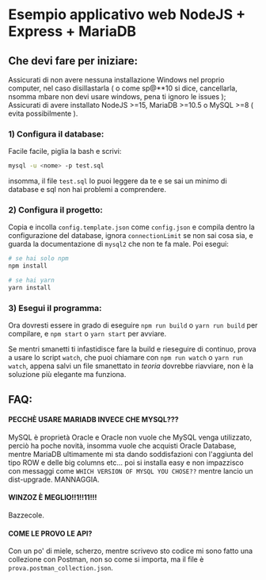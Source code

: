 # Esempio applicativo web NodeJS + Express + MariaDB

## Che devi fare per iniziare:
Assicurati di non avere nessuna installazione Windows nel proprio computer, nel caso disillastarla ( o come sp@**10 si dice, cancellarla, nsomma mbare non devi usare windows, pena ti ignoro le issues ); Assicurati di avere installato NodeJS >=15, MariaDB >=10.5 o MySQL >=8 ( evita possibilmente ).


### 1) Configura il database:
Facile facile, piglia la bash e scrivi:
```sh
mysql -u <nome> -p test.sql
```
insomma, il file `test.sql` lo puoi leggere da te e se sai un minimo di database e sql non hai problemi a comprendere.

### 2) Configura il progetto:
Copia e incolla `config.template.json` come `config.json` e compila dentro la configurazione del database, ignora `connectionLimit` se non sai cosa sia, e guarda la documentazione di `mysql2` che non te fa male.
Poi esegui:
```sh
# se hai solo npm
npm install

# se hai yarn
yarn install
```

### 3) Esegui il programma:
Ora dovresti essere in grado di eseguire `npm run build` o `yarn run build` per compilare, e `npm start` o `yarn start` per avviare.

Se mentri smanetti ti infastidisce fare la build e rieseguire di continuo, prova a usare lo script `watch`, che puoi chiamare con `npm run watch` o `yarn run watch`, appena salvi un file smanettato in _teoria_ dovrebbe riavviare, non è la soluzione più elegante ma funziona.

## FAQ:
#### PECCHÈ USARE MARIADB INVECE CHE MYSQL???
MySQL è proprietà Oracle e Oracle non vuole che MySQL venga utilizzato, perciò ha poche novità, insomma vuole che acquisti Oracle Database, mentre MariaDB ultimamente mi sta dando soddisfazioni con l'aggiunta del tipo ROW e delle big columns etc... poi si installa easy e non impazzisco con messaggi come `WHICH VERSION OF MYSQL YOU CHOSE??` mentre lancio un dist-upgrade. MANNAGGIA.
#### WINZOZ È MEGLIO!!1!!11!!!
Bazzecole.
#### COME LE PROVO LE API?
Con un po' di miele, scherzo, mentre scrivevo sto codice mi sono fatto una collezione con Postman, non so come si importa, ma il file è `prova.postman_collection.json`.